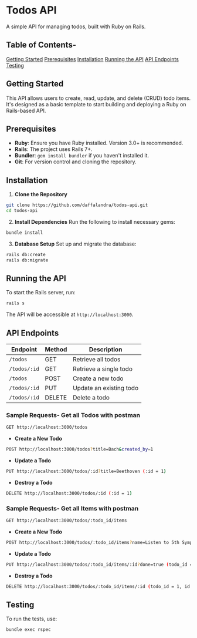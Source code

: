 # Todos API
 A simple API for managing todos, built with Ruby on Rails.
 ## Table of Contents- 
 [Getting Started](#getting-started) 
 [Prerequisites](#prerequisites)
 [Installation](#installation)
 [Running the API](#running-the-api)
 [API Endpoints](#api-endpoints)
 [Testing](#testing)
 
 ## Getting Started
 This API allows users to create, read, update, and delete (CRUD) todo items. It's designed as a
 basic template to start building and deploying a Ruby on Rails-based API.
 ## Prerequisites
 - **Ruby**: Ensure you have Ruby installed. Version 3.0+ is recommended.
 - **Rails**: The project uses Rails 7+.
 - **Bundler**: `gem install bundler` if you haven't installed it.
 - **Git**: For version control and cloning the repository.
   
## Installation
 1. **Clone the Repository**
   ```bash
   git clone https://github.com/daffalandra/todos-api.git
   cd todos-api
   ```
 2. **Install Dependencies**
   Run the following to install necessary gems:
   ```bash
   bundle install
   ```
 3. **Database Setup**
   Set up and migrate the database:
   ```bash
   rails db:create
   rails db:migrate
   ```
 ## Running the API
 To start the Rails server, run:
 ```bash
 rails s
 ```
 The API will be accessible at `http://localhost:3000`.
 ## API Endpoints
 | Endpoint                | Method | Description              |
 |-------------------------|--------|--------------------------|
 | `/todos`                | GET    | Retrieve all todos       |
 | `/todos/:id`            | GET    | Retrieve a single todo   |
 | `/todos`                | POST   | Create a new todo        |
 | `/todos/:id`            | PUT    | Update an existing todo  |
 | `/todos/:id`            | DELETE | Delete a todo            |
### Sample Requests- **Get all Todos** with postman
  ```bash
  GET http://localhost:3000/todos
  ```
  - **Create a New Todo**
  ```bash
  POST http://localhost:3000/todos?title=Bach&created_by=1
  ```
  - **Update a Todo**
  ```bash
  PUT http://localhost:3000/todos/:id?title=Beethoven (:id = 1)
  ```
  - **Destroy a Todo** 
  ```bash
  DELETE http://localhost:3000/todos/:id (:id = 1)
  ```
  ### Sample Requests- **Get all Items** with postman
  ```bash
  GET http://localhost:3000/todos/:todo_id/items
  ```
  - **Create a New Todo**
  ```bash
  POST http://localhost:3000/todos/:todo_id/items?name=Listen to 5th Symphony&done=false (todo_id = 1)
  ```
  - **Update a Todo**
  ```bash
  PUT http://localhost:3000/todos/:todo_id/items/:id?done=true (todo_id = 1, id = 1)
  ```
  - **Destroy a Todo** 
  ```bash
  DELETE http://localhost:3000/todos/:todo_id/items/:id (todo_id = 1, id = 1)
  ```
 ## Testing
 To run the tests, use:
 ```bash
 bundle exec rspec
 ```
